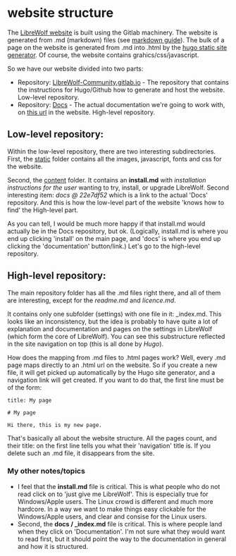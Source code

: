 # website structure

The [LibreWolf website](https://librewolf-community.gitlab.io/) is built using the Gitlab machinery. The website is generated from .md (markdown) files (see [markdown guide](https://www.markdownguide.org/)). The bulk of a page on the website is generated from .md into .html by the [hugo static site generator](https://gohugo.io/). Of course, the website contains grahics/css/javascript. 

So we have our website divided into two parts:
* Repository: [LibreWolf-Community.gitlab.io](https://gitlab.com/librewolf-community/librewolf-community.gitlab.io) - The repository that contains the instructions for Hugo/Github how to generate and host the website. Low-level repository.
* Repository: [Docs](https://gitlab.com/librewolf-community/docs) - The actual documentation we're going to work with, on [this url](https://librewolf-community.gitlab.io/docs) in the website. High-level repository.

## Low-level repository:

Within the low-level repository, there are two interesting subdirectories. First, the [static](https://gitlab.com/librewolf-community/librewolf-community.gitlab.io/-/tree/master/static) folder contains all the images, javascript, fonts and css for the website.

Second, the [content](https://gitlab.com/librewolf-community/librewolf-community.gitlab.io/-/tree/master/content) folder. It contains an **install.md** with _installation instructions for the user_ wanting to try, install, or upgrade LibreWolf. Second interesting item: _docs @ 22e7df52_ which is a link to the actual 'Docs' repository. And this is how the low-level part of the website 'knows how to find' the High-level part.

As you can tell, I would be much more happy if that install.md would actually be in the Docs repository, but ok. (Logically, install.md is where you end up clicking 'install' on the main page, and 'docs' is where you end up clicking the 'documentation' button/link.) Let's go to the high-level repository.

## High-level repository:

The main repository folder has all the .md files right there, and all of them are interesting, except for the _readme.md_ and _licence.md_. 

It contains only one subfolder (settings) with one file in it: _index.md. This looks like an inconsistency, but the idea is probably to have quite a lot of explanation and documentation and pages on the settings in LibreWolf (which form the core of LibreWolf). You can see this substructure reflected in the site navigation on top (this is all done by _Hugo_).

How does the mapping from .md files to .html pages work? Well, every .md page maps directly to an .html url on the website. So if you create a new file, it will get picked up automatically by the Hugo site generator, and a navigation link will get created. If you want to do that, the first line must be of the form:

    title: My page

    # My page

    Hi there, this is my new page.

That's basically all about the website structure. All the pages count, and their title: on the first line tells you what their 'navigation' title is. If you delete such an .md file, it disappears from the site.

### My other notes/topics

* I feel that the **install.md** file is critical. This is what people who do not read click on to 'just give me LibreWolf'. This is especially true for Windows/Apple users. The Linux crowd is different and much more hardcore. In a way we want to make things easy clickable for the Windows/Apple users, and clear and consise for the Linux users.
* Second, the **docs / _index.md** file is critical. This is where people land when they click on 'Documentation'. I'm not sure what they would want to read first, but it should point the way to the documentation in general and how it is structured.
